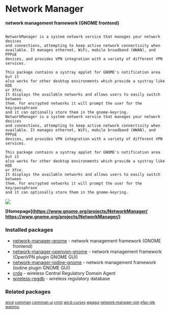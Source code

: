 # Network Manager

__network management framework (GNOME frontend)__

```

NetworkManager is a system network service that manages your network devices
and connections, attempting to keep active network connectivity when
available. It manages ethernet, WiFi, mobile broadband (WWAN), and PPPoE
devices, and provides VPN integration with a variety of different VPN
services.

This package contains a systray applet for GNOME's notification area but it
also works for other desktop environments which provide a systray like KDE
or Xfce.
It displays the available networks and allows users to easily switch between
them. For encrypted networks it will prompt the user for the key/passphrase
and it can optionally store them in the gnome-keyring.
NetworkManager is a system network service that manages your network devices
and connections, attempting to keep active network connectivity when
available. It manages ethernet, WiFi, mobile broadband (WWAN), and PPPoE
devices, and provides VPN integration with a variety of different VPN
services.

This package contains a systray applet for GNOME's notification area but it
also works for other desktop environments which provide a systray like KDE
or Xfce.
It displays the available networks and allows users to easily switch between
them. For encrypted networks it will prompt the user for the key/passphrase
and it can optionally store them in the gnome-keyring.

```

![](https://screenshots.debian.net/thumbnail/network-manager-gnome/)


 **[Homepage](https://www.gnome.org/projects/NetworkManager/
https://www.gnome.org/projects/NetworkManager/)**

### Installed packages

* [network-manager-gnome](https://packages.debian.org/stretch/network-manager-gnome) - network management framework (GNOME frontend)
* [network-manager-openvpn-gnome](https://packages.debian.org/stretch/network-manager-openvpn-gnome) - network management framework (OpenVPN plugin GNOME GUI)
* [network-manager-iodine-gnome](https://packages.debian.org/stretch/network-manager-iodine-gnome) - network management framework (iodine plugin GNOME GUI)
* [crda](https://packages.debian.org/stretch/crda) - wireless Central Regulatory Domain Agent
* [wireless-regdb](https://packages.debian.org/stretch/wireless-regdb) - wireless regulatory database

### Related packages

<sub> [wicd](https://packages.debian.org/stretch/wicd) [connman](https://packages.debian.org/stretch/connman) [connman-ui](https://packages.debian.org/stretch/connman-ui) [cmst](https://packages.debian.org/stretch/cmst) [wicd-curses](https://packages.debian.org/stretch/wicd-curses) [wpagui](https://packages.debian.org/stretch/wpagui) [network-manager-ssh](https://packages.debian.org/stretch/network-manager-ssh) [efax-gtk](https://packages.debian.org/stretch/efax-gtk) [wammu](https://packages.debian.org/stretch/wammu)  </sub>
